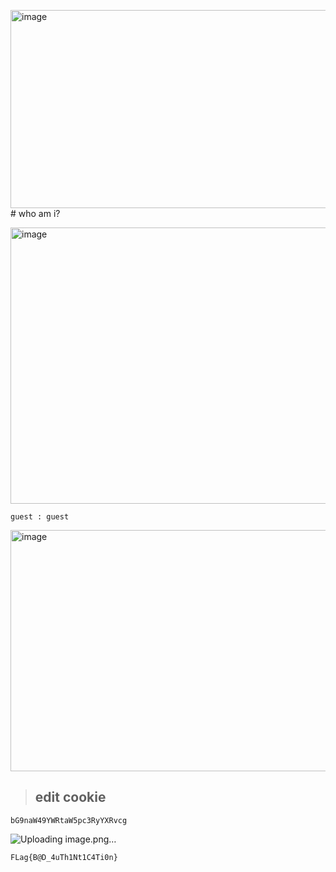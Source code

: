 <img width="1866" height="317" alt="image" src="https://github.com/user-attachments/assets/9f88c37d-1ab8-4283-a510-82fd31ac3727" /># who am i?

<img width="1014" height="442" alt="image" src="https://github.com/user-attachments/assets/64e93e7e-ee99-4556-93c4-cdba8df3cd40" />

```
guest : guest
```

<img width="1359" height="386" alt="image" src="https://github.com/user-attachments/assets/4bcd9b00-d02d-476f-9748-8481a9a48e65" />

> ## edit cookie

```
bG9naW49YWRtaW5pc3RyYXRvcg
```

![Uploading image.png…]()


```
FLag{B@D_4uTh1Nt1C4Ti0n}
```



